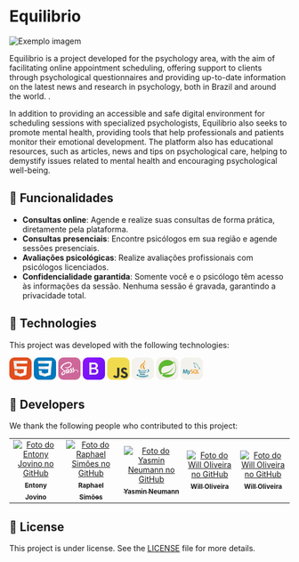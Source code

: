 # Equilibrio 

<img src="imagem.png" alt="Exemplo imagem">

Equilibrio is a project developed for the psychology area, with the aim of facilitating online appointment scheduling, offering support to clients through psychological questionnaires and providing up-to-date information on the latest news and research in psychology, both in Brazil and around the world. .

In addition to providing an accessible and safe digital environment for scheduling sessions with specialized psychologists, Equilibrio also seeks to promote mental health, providing tools that help professionals and patients monitor their emotional development. The platform also has educational resources, such as articles, news and tips on psychological care, helping to demystify issues related to mental health and encouraging psychological well-being.

## 💬 Funcionalidades

- **Consultas online**: Agende e realize suas consultas de forma prática, diretamente pela plataforma.
- **Consultas presenciais**: Encontre psicólogos em sua região e agende sessões presenciais.
- **Avaliações psicológicas**: Realize avaliações profissionais com psicólogos licenciados.
- **Confidencialidade garantida**: Somente você e o psicólogo têm acesso às informações da sessão. Nenhuma sessão é gravada, garantindo a privacidade total.

## 🚀 Technologies

This project was developed with the following technologies:

<p align="left">
  <img height="40" width="40" src="https://raw.githubusercontent.com/tandpfun/skill-icons/65dea6c4eaca7da319e552c09f4cf5a9a8dab2c8/icons/HTML.svg" />
  <img height="40" width="40" src="https://raw.githubusercontent.com/tandpfun/skill-icons/65dea6c4eaca7da319e552c09f4cf5a9a8dab2c8/icons/CSS.svg" />
  <img height="40" width="40" src="https://raw.githubusercontent.com/tandpfun/skill-icons/65dea6c4eaca7da319e552c09f4cf5a9a8dab2c8/icons/Sass.svg" />
  <img height="40" width="40" src="https://raw.githubusercontent.com/tandpfun/skill-icons/65dea6c4eaca7da319e552c09f4cf5a9a8dab2c8/icons/Bootstrap.svg" />
  <img height="40" width="40" src="https://raw.githubusercontent.com/tandpfun/skill-icons/65dea6c4eaca7da319e552c09f4cf5a9a8dab2c8/icons/JavaScript.svg" />
  <img height="40" width="40" src="https://raw.githubusercontent.com/tandpfun/skill-icons/65dea6c4eaca7da319e552c09f4cf5a9a8dab2c8/icons/Java-Light.svg" />
  <img height="40" width="40" src="https://raw.githubusercontent.com/tandpfun/skill-icons/65dea6c4eaca7da319e552c09f4cf5a9a8dab2c8/icons/Spring-Light.svg" />
  <img height="40" width="40" src="https://raw.githubusercontent.com/tandpfun/skill-icons/65dea6c4eaca7da319e552c09f4cf5a9a8dab2c8/icons/MySQL-Light.svg" />
</p>

## 🤝 Developers

We thank the following people who contributed to this project:

<table>
  <tr>
    <td align="center">
      <a href="#" title="Entony Jovino">
        <img src="https://avatars.githubusercontent.com/u/181393325?v=4" width="100px;" alt="Foto do Entony Jovino no GitHub"/><br>
        <sub>
          <b>Entony Jovino</b>
        </sub>
      </a>
    </td>
      <td align="center">
      <a href="#" title="Raphael Simões">
        <img src="https://avatars.githubusercontent.com/u/95584209?v=4" width="100px;" alt="Foto do Raphael Simões no GitHub"/><br>
        <sub>
          <b>Raphael Simões</b>
        </sub>
      </a>
    </td>
        <td align="center">
      <a href="#" title="Yasmin Neumann">
        <img src="https://avatars.githubusercontent.com/u/136760513?v=4" width="100px;" alt="Foto do Yasmin Neumann no GitHub"/><br>
        <sub>
          <b>Yasmin Neumann</b>
        </sub>
      </a>
    </td>
      <td align="center">
      <a href="#" title="Will OIiveira">
        <img src="https://avatars.githubusercontent.com/u/105466766?v=4" width="100px;" alt="Foto do Will OIiveira no GitHub"/><br>
        <sub>
          <b>Will OIiveira</b>
        </sub>
      </a>
    </td>
          <td align="center">
      <a href="#" title="Yasmin Sousa">
        <img src="https://avatars.githubusercontent.com/u/105466766?v=4" width="100px;" alt="Foto do Will OIiveira no GitHub"/><br>
        <sub>
          <b>Will OIiveira</b>
        </sub>
      </a>
    </td>
  </tr>
</table>

## 📝 License

This project is under license. See the [LICENSE](LICENSE.md) file for more details.
